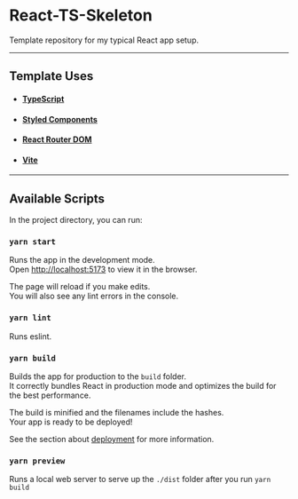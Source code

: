 # React-TS-Skeleton
Template repository for my typical React app setup.

---

## Template Uses
- #### [TypeScript](https://www.typescriptlang.org/) 
- #### [Styled Components](https://styled-components.com/)
- #### [React Router DOM](https://reactrouter.com/web/guides/quick-start)
- #### [Vite](https://vitejs.dev/)

---

## Available Scripts

In the project directory, you can run:

### `yarn start`

Runs the app in the development mode.\
Open [http://localhost:5173](http://localhost:5173) to view it in the browser.

The page will reload if you make edits.\
You will also see any lint errors in the console.

### `yarn lint`

Runs eslint.

### `yarn build`

Builds the app for production to the `build` folder.\
It correctly bundles React in production mode and optimizes the build for the best performance.

The build is minified and the filenames include the hashes.\
Your app is ready to be deployed!

See the section about [deployment](https://facebook.github.io/create-react-app/docs/deployment) for more information.

### `yarn preview`

Runs a local web server to serve up the `./dist` folder after you run `yarn build`

